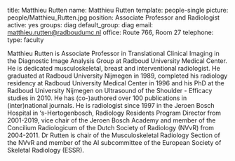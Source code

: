 title: Matthieu Rutten
name: Matthieu Rutten
template: people-single
picture: people/Matthieu_Rutten.jpg
position: Associate Professor and Radiologist
active: yes
groups: diag
default_group: diag
email: matthieu.rutten@radboudumc.nl
office: Route 766, Room 27
telephone:
type: faculty

Matthieu Rutten is Associate Professor in Translational Clinical Imaging in the Diagnostic Image Analysis Group at Radboud University Medical Center. He is dedicated musculoskeletal, breast and interventional radiologist. He graduated at Radboud University Nijmegen in 1989, completed his radiology residency at Radboud University Medical Center in 1996 and his PhD at the Radboud University Nijmegen on Ultrasound of the Shoulder - Efficacy studies in 2010. He has (co-)authored over 100 publications in (inter)national journals. He is radiologist since 1997 in the Jeroen Bosch Hospital in ‘s-Hertogenbosch, Radiology Residents Program Director from 2001-2019, vice chair of the Jeroen Bosch Academy and member of the Concilium Radiologicum of the Dutch Society of Radiology (NVvR) from 2004-2011. Dr Rutten is chair of the Musculoskeletal Radiology Section of the NVvR and member of the AI subcommittee of the European Society of Skeletal Radiology (ESSR).
